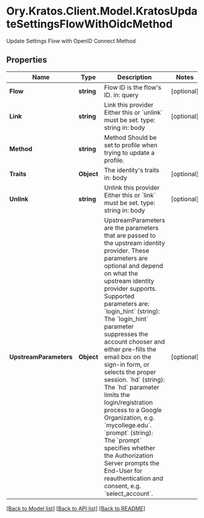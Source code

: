 # Ory.Kratos.Client.Model.KratosUpdateSettingsFlowWithOidcMethod
Update Settings Flow with OpenID Connect Method

## Properties

Name | Type | Description | Notes
------------ | ------------- | ------------- | -------------
**Flow** | **string** | Flow ID is the flow&#39;s ID.  in: query | [optional] 
**Link** | **string** | Link this provider  Either this or &#x60;unlink&#x60; must be set.  type: string in: body | [optional] 
**Method** | **string** | Method  Should be set to profile when trying to update a profile. | 
**Traits** | **Object** | The identity&#39;s traits  in: body | [optional] 
**Unlink** | **string** | Unlink this provider  Either this or &#x60;link&#x60; must be set.  type: string in: body | [optional] 
**UpstreamParameters** | **Object** | UpstreamParameters are the parameters that are passed to the upstream identity provider.  These parameters are optional and depend on what the upstream identity provider supports. Supported parameters are: &#x60;login_hint&#x60; (string): The &#x60;login_hint&#x60; parameter suppresses the account chooser and either pre-fills the email box on the sign-in form, or selects the proper session. &#x60;hd&#x60; (string): The &#x60;hd&#x60; parameter limits the login/registration process to a Google Organization, e.g. &#x60;mycollege.edu&#x60;. &#x60;prompt&#x60; (string): The &#x60;prompt&#x60; specifies whether the Authorization Server prompts the End-User for reauthentication and consent, e.g. &#x60;select_account&#x60;. | [optional] 

[[Back to Model list]](../README.md#documentation-for-models) [[Back to API list]](../README.md#documentation-for-api-endpoints) [[Back to README]](../README.md)

